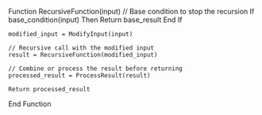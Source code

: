 
Function RecursiveFunction(input)
    // Base condition to stop the recursion
    If base_condition(input) Then
        Return base_result
    End If

   
    modified_input = ModifyInput(input)

    // Recursive call with the modified input
    result = RecursiveFunction(modified_input)

    // Combine or process the result before returning
    processed_result = ProcessResult(result)

    Return processed_result
End Function
